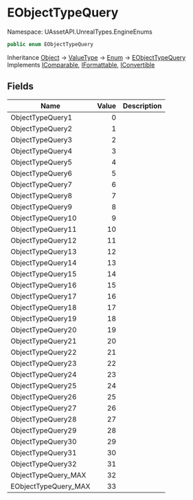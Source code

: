 # EObjectTypeQuery

Namespace: UAssetAPI.UnrealTypes.EngineEnums

```csharp
public enum EObjectTypeQuery
```

Inheritance [Object](https://docs.microsoft.com/en-us/dotnet/api/system.object) → [ValueType](https://docs.microsoft.com/en-us/dotnet/api/system.valuetype) → [Enum](https://docs.microsoft.com/en-us/dotnet/api/system.enum) → [EObjectTypeQuery](./uassetapi.unrealtypes.engineenums.eobjecttypequery.md)<br>
Implements [IComparable](https://docs.microsoft.com/en-us/dotnet/api/system.icomparable), [IFormattable](https://docs.microsoft.com/en-us/dotnet/api/system.iformattable), [IConvertible](https://docs.microsoft.com/en-us/dotnet/api/system.iconvertible)

## Fields

| Name | Value | Description |
| --- | --: | --- |
| ObjectTypeQuery1 | 0 |  |
| ObjectTypeQuery2 | 1 |  |
| ObjectTypeQuery3 | 2 |  |
| ObjectTypeQuery4 | 3 |  |
| ObjectTypeQuery5 | 4 |  |
| ObjectTypeQuery6 | 5 |  |
| ObjectTypeQuery7 | 6 |  |
| ObjectTypeQuery8 | 7 |  |
| ObjectTypeQuery9 | 8 |  |
| ObjectTypeQuery10 | 9 |  |
| ObjectTypeQuery11 | 10 |  |
| ObjectTypeQuery12 | 11 |  |
| ObjectTypeQuery13 | 12 |  |
| ObjectTypeQuery14 | 13 |  |
| ObjectTypeQuery15 | 14 |  |
| ObjectTypeQuery16 | 15 |  |
| ObjectTypeQuery17 | 16 |  |
| ObjectTypeQuery18 | 17 |  |
| ObjectTypeQuery19 | 18 |  |
| ObjectTypeQuery20 | 19 |  |
| ObjectTypeQuery21 | 20 |  |
| ObjectTypeQuery22 | 21 |  |
| ObjectTypeQuery23 | 22 |  |
| ObjectTypeQuery24 | 23 |  |
| ObjectTypeQuery25 | 24 |  |
| ObjectTypeQuery26 | 25 |  |
| ObjectTypeQuery27 | 26 |  |
| ObjectTypeQuery28 | 27 |  |
| ObjectTypeQuery29 | 28 |  |
| ObjectTypeQuery30 | 29 |  |
| ObjectTypeQuery31 | 30 |  |
| ObjectTypeQuery32 | 31 |  |
| ObjectTypeQuery_MAX | 32 |  |
| EObjectTypeQuery_MAX | 33 |  |
